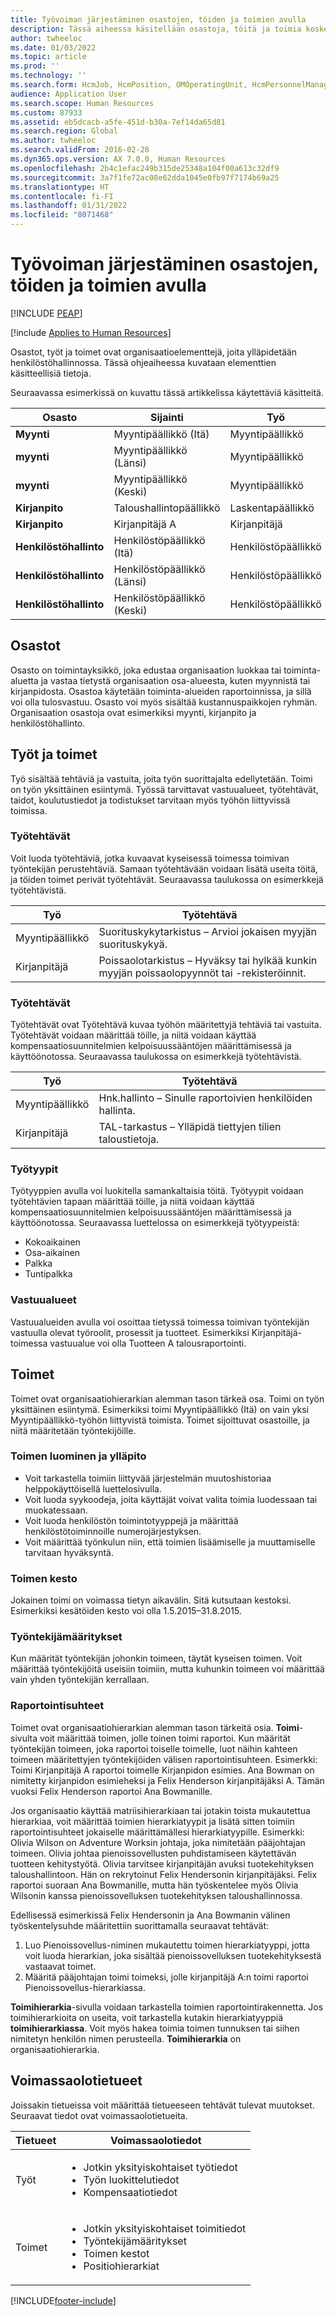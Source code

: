 ```yaml
---
title: Työvoiman järjestäminen osastojen, töiden ja toimien avulla
description: Tässä aiheessa käsitellään osastoja, töitä ja toimia koskevia käsitteellisiä tietoja. Ne ovat organisaatioelementtejä, joita ylläpidetään henkilöstöhallinnossa.
author: twheeloc
ms.date: 01/03/2022
ms.topic: article
ms.prod: ''
ms.technology: ''
ms.search.form: HcmJob, HcmPosition, OMOperatingUnit, HcmPersonnelManagementWorkspace
audience: Application User
ms.search.scope: Human Resources
ms.custom: 87933
ms.assetid: eb5dcacb-a5fe-451d-b30a-7ef14da65d81
ms.search.region: Global
ms.author: twheeloc
ms.search.validFrom: 2016-02-28
ms.dyn365.ops.version: AX 7.0.0, Human Resources
ms.openlocfilehash: 2b4c1efac249b315de25348a104f00a613c32df9
ms.sourcegitcommit: 3a7f1fe72ac08e62dda1045e0fb97f7174b69a25
ms.translationtype: HT
ms.contentlocale: fi-FI
ms.lasthandoff: 01/31/2022
ms.locfileid: "8071468"
---
```

# <a name="organize-your-workforce-by-using-departments-jobs-and-positions"></a>Työvoiman järjestäminen osastojen, töiden ja toimien avulla


[!INCLUDE [PEAP](../includes/peap-1.md)]

[!include [Applies to Human Resources](../includes/applies-to-hr.md)]

Osastot, työt ja toimet ovat organisaatioelementtejä, joita ylläpidetään henkilöstöhallinnossa. Tässä ohjeaiheessa kuvataan elementtien käsitteellisiä tietoja. 

Seuraavassa esimerkissä on kuvattu tässä artikkelissa käytettäviä käsitteitä.

|**Osasto**|**Sijainti**|**Työ**|
|---|---|---|
|**Myynti**|Myyntipäällikkö (Itä)|Myyntipäällikkö|
|**myynti**|Myyntipäällikkö (Länsi)|Myyntipäällikkö|
|**myynti**|Myyntipäällikkö (Keski)|Myyntipäällikkö|
|**Kirjanpito**|Taloushallintopäällikkö|Laskentapäällikkö|
|**Kirjanpito**|Kirjanpitäjä A|Kirjanpitäjä|
|**Henkilöstöhallinto**|Henkilöstöpäällikkö (Itä)|Henkilöstöpäällikkö|
|**Henkilöstöhallinto**|Henkilöstöpäällikkö (Länsi)|Henkilöstöpäällikkö|
|**Henkilöstöhallinto**|Henkilöstöpäällikkö (Keski)|Henkilöstöpäällikkö|


##  <a name="departments"></a>Osastot

Osasto on toimintayksikkö, joka edustaa organisaation luokkaa tai toiminta-aluetta ja vastaa tietystä organisaation osa-alueesta, kuten myynnistä tai kirjanpidosta. Osastoa käytetään toiminta-alueiden raportoinnissa, ja sillä voi olla tulosvastuu. Osasto voi myös sisältää kustannuspaikkojen ryhmän. Organisaation osastoja ovat esimerkiksi myynti, kirjanpito ja henkilöstöhallinto.

## <a name="jobs-and-positions"></a>Työt ja toimet
Työ sisältää tehtäviä ja vastuita, joita työn suorittajalta edellytetään. Toimi on työn yksittäinen esiintymä. Työssä tarvittavat vastuualueet, työtehtävät, taidot, koulutustiedot ja todistukset tarvitaan myös työhön liittyvissä toimissa.

### <a name="job-tasks"></a>Työtehtävät

Voit luoda työtehtäviä, jotka kuvaavat kyseisessä toimessa toimivan työntekijän perustehtäviä. Samaan työtehtävään voidaan lisätä useita töitä, ja töiden toimet perivät työtehtävät. Seuraavassa taulukossa on esimerkkejä työtehtävistä.

| Työ           | Työtehtävä                                                |
|---------------|-------------------------------------------------------------|
| Myyntipäällikkö | Suorituskykytarkistus – Arvioi jokaisen myyjän suorituskykyä.    |
| Kirjanpitäjä    | Poissaolotarkistus – Hyväksy tai hylkää kunkin myyjän poissaolopyynnöt tai -rekisteröinnit. |


### <a name="job-functions"></a>Työtehtävät

Työtehtävät ovat Työtehtävä kuvaa työhön määritettyjä tehtäviä tai vastuita. Työtehtävät voidaan määrittää töille, ja niitä voidaan käyttää kompensaatiosuunnitelmien kelpoisuussääntöjen määrittämisessä ja käyttöönotossa. Seuraavassa taulukossa on esimerkkejä työtehtävistä.

| Työ           | Työtehtävä                                                |
|---------------|-------------------------------------------------------------|
| Myyntipäällikkö | Hnk.hallinto – Sinulle raportoivien henkilöiden hallinta.               |
| Kirjanpitäjä    | TAL-tarkastus – Ylläpidä tiettyjen tilien taloustietoja. |

### <a name="job-types"></a>Työtyypit

Työtyyppien avulla voi luokitella samankaltaisia töitä. Työtyypit voidaan työtehtävien tapaan määrittää töille, ja niitä voidaan käyttää kompensaatiosuunnitelmien kelpoisuussääntöjen määrittämisessä ja käyttöönotossa. Seuraavassa luettelossa on esimerkkejä työtyypeistä:
-   Kokoaikainen
-   Osa-aikainen
-   Palkka
-   Tuntipalkka

### <a name="areas-of-responsibility"></a>Vastuualueet

Vastuualueiden avulla voi osoittaa tietyssä toimessa toimivan työntekijän vastuulla olevat työroolit, prosessit ja tuotteet. Esimerkiksi Kirjanpitäjä-toimessa vastuualue voi olla Tuotteen A talousraportointi.

## <a name="positions"></a>Toimet

Toimet ovat organisaatiohierarkian alemman tason tärkeä osa. Toimi on työn yksittäinen esiintymä. Esimerkiksi toimi Myyntipäällikkö (Itä) on vain yksi Myyntipäällikkö-työhön liittyvistä toimista. Toimet sijoittuvat osastoille, ja niitä määritetään työntekijöille.
### <a name="position-creation-and-maintenance"></a>Toimen luominen ja ylläpito

-   Voit tarkastella toimiin liittyvää järjestelmän muutoshistoriaa helppokäyttöisellä luettelosivulla.
-   Voit luoda syykoodeja, joita käyttäjät voivat valita toimia luodessaan tai muokatessaan.
-   Voit luoda henkilöstön toimintotyyppejä ja määrittää henkilöstötoiminnoille numerojärjestyksen.
-   Voit määrittää työnkulun niin, että toimien lisäämiselle ja muuttamiselle tarvitaan hyväksyntä.

### <a name="position-duration"></a>Toimen kesto
Jokainen toimi on voimassa tietyn aikavälin. Sitä kutsutaan kestoksi. Esimerkiksi kesätöiden kesto voi olla 1.5.2015–31.8.2015.

### <a name="worker-assignments"></a>Työntekijämääritykset
Kun määrität työntekijän johonkin toimeen, täytät kyseisen toimen. Voit määrittää työntekijöitä useisiin toimiin, mutta kuhunkin toimeen voi määrittää vain yhden työntekijän kerrallaan.

### <a name="reporting-relationships"></a>Raportointisuhteet
Toimet ovat organisaatiohierarkian alemman tason tärkeitä osia. **Toimi**-sivulta voit määrittää toimen, jolle toinen toimi raportoi. Kun määrität työntekijän toimeen, joka raportoi toiselle toimelle, luot näihin kahteen toimeen määritettyjen työntekijöiden välisen raportointisuhteen. Esimerkki: Toimi Kirjanpitäjä A raportoi toimelle Kirjanpidon esimies. Ana Bowman on nimitetty kirjanpidon esimieheksi ja Felix Henderson kirjanpitäjäksi A. Tämän vuoksi Felix Henderson raportoi Ana Bowmanille. 

Jos organisaatio käyttää matriisihierarkiaan tai jotakin toista mukautettua hierarkiaa, voit määrittää toimien hierarkiatyypit ja lisätä sitten toimiin raportointisuhteet jokaiselle määrittämällesi hierarkiatyypille. Esimerkki: Olivia Wilson on Adventure Worksin johtaja, joka nimitetään pääjohtajan toimeen. Olivia johtaa pienoissovellusten puhdistamiseen käytettävän tuotteen kehitystyötä. Olivia tarvitsee kirjanpitäjän avuksi tuotekehityksen taloushallintoon. Hän on rekrytoinut Felix Hendersonin kirjanpitäjäksi. Felix raportoi suoraan Ana Bowmanille, mutta hän työskentelee myös Olivia Wilsonin kanssa pienoissovelluksen tuotekehityksen taloushallinnossa. 

Edellisessä esimerkissä Felix Hendersonin ja Ana Bowmanin välinen työskentelysuhde määritettiin suorittamalla seuraavat tehtävät:
1.  Luo Pienoissovellus-niminen mukautettu toimen hierarkiatyyppi, jotta voit luoda hierarkian, joka sisältää pienoissovelluksen tuotekehityksestä vastaavat toimet.
2.  Määritä pääjohtajan toimi toimeksi, jolle kirjanpitäjä A:n toimi raportoi Pienoissovellus-hierarkiassa.

**Toimihierarkia**-sivulla voidaan tarkastella toimien raportointirakennetta. Jos toimihierarkioita on useita, voit tarkastella kutakin hierarkiatyyppiä **toimihierarkiassa**. Voit myös hakea toimia toimen tunnuksen tai siihen nimitetyn henkilön nimen perusteella. **Toimihierarkia** on organisaatiohierarkia.

## <a name="date-effective-records"></a>Voimassaolotietueet
Joissakin tietueissa voit määrittää tietueeseen tehtävät tulevat muutokset. Seuraavat tiedot ovat voimassaolotietueita.

<table>
<thead>
<tr class="header">
<th>Tietueet</th>
<th>Voimassaolotiedot</th>
</tr>
</thead>
<tbody>
<tr class="odd">
<td>Työt</td>
<td><ul>
<li>Jotkin yksityiskohtaiset työtiedot</li>
<li>Työn luokittelutiedot</li>
<li>Kompensaatiotiedot</li>
</ul></td>
</tr>
<tr class="even">
<td>Toimet</td>
<td><ul>
<li>Jotkin yksityiskohtaiset toimitiedot</li>
<li>Työntekijämääritykset</li>
<li>Toimen kestot</li>
<li>Positiohierarkiat</li>
</ul></td>
</tr>
</tbody>
</table>

[!INCLUDE[footer-include](../includes/footer-banner.md)]
